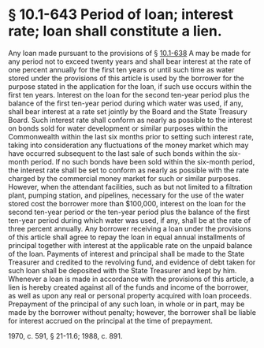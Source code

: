 # § 10.1-643 Period of loan; interest rate; loan shall constitute a lien.

<p>Any loan made pursuant to the provisions of § <a href='http://law.lis.virginia.gov/vacode/10.1-638/'>10.1-638</a> A may be made for any period not to exceed twenty years and shall bear interest at the rate of one percent annually for the first ten years or until such time as water stored under the provisions of this article is used by the borrower for the purpose stated in the application for the loan, if such use occurs within the first ten years. Interest on the loan for the second ten-year period plus the balance of the first ten-year period during which water was used, if any, shall bear interest at a rate set jointly by the Board and the State Treasury Board. Such interest rate shall conform as nearly as possible to the interest on bonds sold for water development or similar purposes within the Commonwealth within the last six months prior to setting such interest rate, taking into consideration any fluctuations of the money market which may have occurred subsequent to the last sale of such bonds within the six-month period. If no such bonds have been sold within the six-month period, the interest rate shall be set to conform as nearly as possible with the rate charged by the commercial money market for such or similar purposes. However, when the attendant facilities, such as but not limited to a filtration plant, pumping station, and pipelines, necessary for the use of the water stored cost the borrower more than $100,000, interest on the loan for the second ten-year period or the ten-year period plus the balance of the first ten-year period during which water was used, if any, shall be at the rate of three percent annually. Any borrower receiving a loan under the provisions of this article shall agree to repay the loan in equal annual installments of principal together with interest at the applicable rate on the unpaid balance of the loan. Payments of interest and principal shall be made to the State Treasurer and credited to the revolving fund, and evidence of debt taken for such loan shall be deposited with the State Treasurer and kept by him. Whenever a loan is made in accordance with the provisions of this article, a lien is hereby created against all of the funds and income of the borrower, as well as upon any real or personal property acquired with loan proceeds. Prepayment of the principal of any such loan, in whole or in part, may be made by the borrower without penalty; however, the borrower shall be liable for interest accrued on the principal at the time of prepayment.</p><p>1970, c. 591, § 21-11.6; 1988, c. 891.</p>